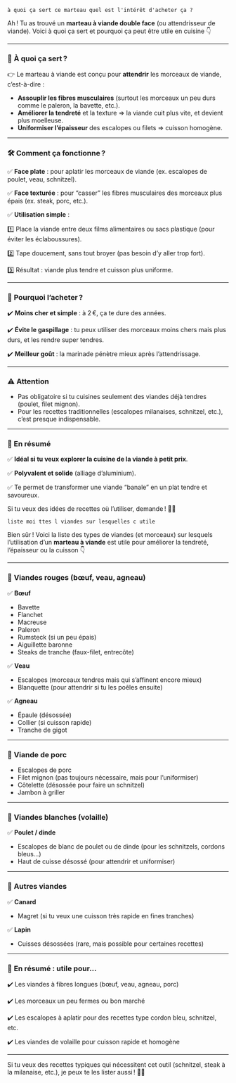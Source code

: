 ```basic
à quoi ça sert ce marteau quel est l'intérêt d'acheter ça ?
```

Ah ! Tu as trouvé un **marteau à viande double face** (ou attendrisseur de viande). Voici à quoi ça sert et pourquoi ça peut être utile en cuisine 👇

------

### 🥩 **À quoi ça sert ?**

👉 Le marteau à viande est conçu pour **attendrir** les morceaux de viande, c’est-à-dire :

- **Assouplir les fibres musculaires** (surtout les morceaux un peu durs comme le paleron, la bavette, etc.).
- **Améliorer la tendreté** et la texture ⇒ la viande cuit plus vite, et devient plus moelleuse.
- **Uniformiser l’épaisseur** des escalopes ou filets ⇒ cuisson homogène.

------

### 🛠️ **Comment ça fonctionne ?**

✅ **Face plate** : pour aplatir les morceaux de viande (ex. escalopes de poulet, veau, schnitzel).

 ✅ **Face texturée** : pour “casser” les fibres musculaires des morceaux plus épais (ex. steak, porc, etc.).

 ✅ **Utilisation simple** :

1️⃣ Place la viande entre deux films alimentaires ou sacs plastique (pour éviter les éclaboussures).

2️⃣ Tape doucement, sans tout broyer (pas besoin d’y aller trop fort).

3️⃣ Résultat : viande plus tendre et cuisson plus uniforme.

------

### 🌟 **Pourquoi l’acheter ?**

✔️ **Moins cher et simple** : à 2 €, ça te dure des années.

✔️ **Évite le gaspillage** : tu peux utiliser des morceaux moins chers mais plus durs, et les rendre super tendres.

✔️ **Meilleur goût** : la marinade pénètre mieux après l’attendrissage.

------

### ⚠️ Attention

- Pas obligatoire si tu cuisines seulement des viandes déjà tendres (poulet, filet mignon).
- Pour les recettes traditionnelles (escalopes milanaises, schnitzel, etc.), c’est presque indispensable.

------

### 🥩 En résumé

✅ **Idéal si tu veux explorer la cuisine de la viande à petit prix**.

✅ **Polyvalent et solide** (alliage d’aluminium).

✅ Te permet de transformer une viande “banale” en un plat tendre et savoureux.

Si tu veux des idées de recettes où l’utiliser, demande ! 🍖😊

```basic
liste moi ttes l viandes sur lesquelles c utile 
```

Bien sûr ! Voici la liste des types de viandes (et morceaux) sur lesquels l’utilisation d’un **marteau à viande** est utile pour améliorer la tendreté, l’épaisseur ou la cuisson 👇

------

### 🥩 **Viandes rouges (bœuf, veau, agneau)**

✅ **Bœuf**

- Bavette
- Flanchet
- Macreuse
- Paleron
- Rumsteck (si un peu épais)
- Aiguillette baronne
- Steaks de tranche (faux-filet, entrecôte)

✅ **Veau**

- Escalopes (morceaux tendres mais qui s’affinent encore mieux)
- Blanquette (pour attendrir si tu les poêles ensuite)

✅ **Agneau**

- Épaule (désossée)
- Collier (si cuisson rapide)
- Tranche de gigot

------

### 🐖 **Viande de porc**

- Escalopes de porc
- Filet mignon (pas toujours nécessaire, mais pour l’uniformiser)
- Côtelette (désossée pour faire un schnitzel)
- Jambon à griller

------

### 🐓 **Viandes blanches (volaille)**

✅ **Poulet / dinde**

- Escalopes de blanc de poulet ou de dinde (pour les schnitzels, cordons bleus…)
- Haut de cuisse désossé (pour attendrir et uniformiser)

------

### 🍗 **Autres viandes**

✅ **Canard**

- Magret (si tu veux une cuisson très rapide en fines tranches)

✅ **Lapin**

- Cuisses désossées (rare, mais possible pour certaines recettes)

------

### 🥩 **En résumé : utile pour…**

✔️ Les viandes à fibres longues (bœuf, veau, agneau, porc)

✔️ Les morceaux un peu fermes ou bon marché

✔️ Les escalopes à aplatir pour des recettes type cordon bleu, schnitzel, etc.

✔️ Les viandes de volaille pour cuisson rapide et homogène

------

Si tu veux des recettes typiques qui nécessitent cet outil (schnitzel, steak à la milanaise, etc.), je peux te les lister aussi ! 🍖😊